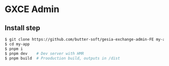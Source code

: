 # GXCE Admin

## Install step

```bash
$ git clone https://github.com/butter-soft/gesia-exchange-admin-FE my-app
$ cd my-app
$ pnpm i
$ pnpm dev    # Dev server with HMR
$ pnpm build  # Prooduction build, outputs in /dist
```
